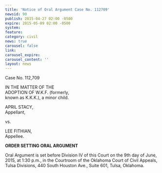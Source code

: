 ```yaml
---
title: 'Notice of Oral Argument Case No. 112709'
newsid: 90
publish: 2015-04-27 02:00 -0500
expire: 2015-05-09 02:00 -0500
system: 
feature: 
category: civil
news: true
carousel: false
link: 
carousel_expire: 
carousel_content: ''
layout: news
---
```

<p>Case No. 112,709</p>
<p>IN THE MATTER OF THE<br>
ADOPTION OF W.K.F. (formerly,<br>
known as K.K.K.), a minor child.</p>
<p>APRIL STACY,<br>
Appellant,</p>
<p>vs.</p>
<p>LEE FITHIAN,<br>
Appellee.</p>
<p><strong>ORDER SETTING ORAL ARGUMENT</strong></p>
<p>Oral Argument is set before Division IV of this Court on the 9th day of June,
2015, at 1:30 p.m., in the Courtroom of the Oklahoma Court of Civil Appeals,
Tulsa Divisions, 440 South Houston Ave., Suite 601, Tulsa, Oklahoma.</p>